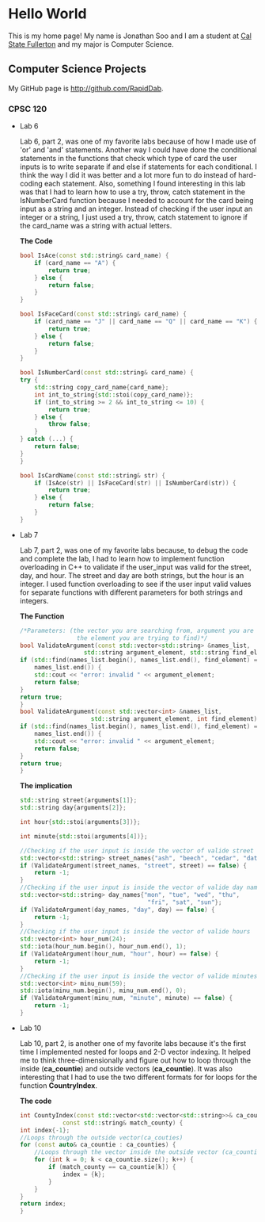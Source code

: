 # Hello World

This is my home page! My name is Jonathan Soo and I am a student at [Cal State Fullerton](http://www.fullerton.edu/) and my major is Computer Science.

## Computer Science Projects

My GitHub page is http://github.com/RapidDab.

### CPSC 120

* Lab 6

    Lab 6, part 2, was one of my favorite labs because of how I made use of 'or' and 'and' statements. Another way I could have done the conditional statements in the functions that check which type of card the user inputs is to write separate if and else if statements for each conditional. I think the way I did it was better and a lot more fun to do instead of hard-coding each statement. Also, something I found interesting in this lab was that I had to learn how to use a try, throw, catch statement in the IsNumberCard function because I needed to account for the card being input as a string and an integer. Instead of checking if the user input an integer or a string, I just used a try, throw, catch statement to ignore if the card_name was a string with actual letters.

    **The Code**
    ```c++
    bool IsAce(const std::string& card_name) {
        if (card_name == "A") {
            return true;
        } else {
            return false;
        }
    }

    bool IsFaceCard(const std::string& card_name) {
        if (card_name == "J" || card_name == "Q" || card_name == "K") {
            return true;
        } else {
            return false;
        }
    }

    bool IsNumberCard(const std::string& card_name) {
    try {
        std::string copy_card_name{card_name};
        int int_to_string{std::stoi(copy_card_name)};
        if (int_to_string >= 2 && int_to_string <= 10) {
            return true;
        } else {
            throw false;
        }
    } catch (...) {
        return false;
    }
    }

    bool IsCardName(const std::string& str) {
        if (IsAce(str) || IsFaceCard(str) || IsNumberCard(str)) {
            return true;
        } else {
            return false;
        }
    }
    ```


* Lab 7

    Lab 7, part 2, was one of my favorite labs because, to debug the code and complete the lab, I had to learn how to implement function overloading in C++ to validate if the user_input was valid for the street, day, and hour. The street and day are both strings, but the hour is an integer. I used function overloading to see if the user input valid values for separate functions with different parameters for both strings and integers.


    **The Function**
    ```c++
    /*Parameters: (the vector you are searching from, argument you are saying is valide or not, 
                    the element you are trying to find)*/
    bool ValidateArgument(const std::vector<std::string> &names_list,
                      std::string argument_element, std::string find_element) {
    if (std::find(names_list.begin(), names_list.end(), find_element) ==
        names_list.end()) {
        std::cout << "error: invalid " << argument_element;
        return false;
    }
    return true;
    }
    bool ValidateArgument(const std::vector<int> &names_list,
                        std::string argument_element, int find_element) {
    if (std::find(names_list.begin(), names_list.end(), find_element) ==
        names_list.end()) {
        std::cout << "error: invalid " << argument_element;
        return false;
    }
    return true;
    }
    ```

    **The implication**
    ```c++
    std::string street{arguments[1]};
    std::string day{arguments[2]};

    int hour{std::stoi(arguments[3])};

    int minute{std::stoi(arguments[4])};

    //Checking if the user input is inside the vector of valide street names
    std::vector<std::string> street_names{"ash", "beech", "cedar", "date", "elm"};
    if (ValidateArgument(street_names, "street", street) == false) {
        return -1;
    }
    //Checking if the user input is inside the vector of valide day names
    std::vector<std::string> day_names{"mon", "tue", "wed", "thu",
                                        "fri", "sat", "sun"};
    if (ValidateArgument(day_names, "day", day) == false) {
        return -1;
    }
    //Checking if the user input is inside the vector of valide hours
    std::vector<int> hour_num(24);
    std::iota(hour_num.begin(), hour_num.end(), 1);
    if (ValidateArgument(hour_num, "hour", hour) == false) {
        return -1;
    }
    //Checking if the user input is inside the vector of valide minutes
    std::vector<int> minu_num(59);
    std::iota(minu_num.begin(), minu_num.end(), 0);
    if (ValidateArgument(minu_num, "minute", minute) == false) {
        return -1;
    }

    ```
* Lab 10
    
    Lab 10, part 2, is another one of my favorite labs because it's the first time I implemented nested for loops and 2-D vector indexing. It helped me to think three-dimensionally and figure out how to loop through the inside (**ca_countie**) and outside vectors (**ca_countie**). It was also interesting that I had to use the two different formats for for loops for the function **CountryIndex**.

    **The code**
    ```c++
    int CountyIndex(const std::vector<std::vector<std::string>>& ca_counties,
                const std::string& match_county) {
    int index{-1};
    //Loops through the outside vector(ca_couties)
    for (const auto& ca_countie : ca_counties) {
        //Loops through the vector inside the outside vector (ca_countie)
        for (int k = 0; k < ca_countie.size(); k++) {
            if (match_county == ca_countie[k]) {
                index = {k};
            }
        }
    }
    return index;
    }
    ```